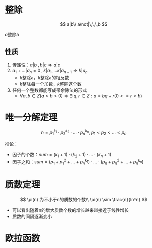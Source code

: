 # 整除

$$
a|b\\
a\not|\,\,\,b
$$

$a$整除$b$

## 性质

1. 传递性：$a|b\;,b|c \Rightarrow a|c$
2. $a_1+...|a_n =0\;,k|a_1,...k|a_{n-1}\Rightarrow k|a_n$     
   - $k$整除a，$k$整除a的相反数
   - $k$整除每一个加数，$k$整除这个数
3. 任何一个整数都能写成带余除法的形式
   - $\forall a,b \in Z(a>b>0)\Rightarrow \exists \;q,r \in Z:a=bq+r(0<=r<b)$

# 唯一分解定理

$$
n = p_1^{k_1}\cdot p_2^{k_2}\cdot...\cdot p_n^{k_n} ,\; p_1<p_2<...<p_n
$$

推论：

- 因子的个数：$num = (k_1 + 1)\cdot(k_2+1)\cdot...\cdot(k_n+1)$
- 因子之和：$sum = (p_1+p_1^{2}+...+p_n^{k_1}) \cdot ...\cdot(p_n+p_n^{2}+...+p_n^{k_n})$

# 质数定理

$$
\pi(n) 为不小于n的质数的个数\\
\pi(n) \sim \frac{n}{ln^n}
$$

- 可以看出随着n的增大质数个数的增长越来越接近于线性增长
- 质数的间隔逐渐变小

# 欧拉函数

